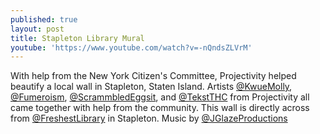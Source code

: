 ```yaml
---
published: true
layout: post
title: Stapleton Library Mural
youtube: 'https://www.youtube.com/watch?v=-nQndsZLVrM'
---
```

With help from the New York Citizen's Committee, Projectivity helped beautify a local wall in Stapleton, Staten Island. Artists [@KwueMolly](www.instagram.com/kwuemolly), [@Fumeroism](www.instagram.com/fumeroism), [@ScrammbledEggsit](www.instagram.com/scrambledeggsit), and [@TekstTHC](www.instagram.com/tekstthc) from Projectivity all came together with help from the community. This wall is directly across from [@FreshestLibrary](www.instagram.com/freshestlibrary) in Stapleton. Music by [@JGlazeProductions](www.instagram.com/jglazeproductions)
